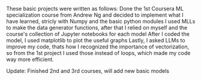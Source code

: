 These basic projects were written as follows:
  Done the 1st Coursera ML specialization course from Andrew Ng and decided to implement what I have learned, stricly with Numpy and the basic python modules
  I used MLLs to make the data generator functions, after that I relied on myself and the course's collection of Jupyter notebooks for each model
  After I coded the model, I used matplotlib to plot the useful graphs
  Lastly, I asked LLMs to improve my code, thats how I recognized the importance of vectorization, so from the 1st project I used those instead of loops, which made my code way more efficient.

  Update:
  Finished 2nd and 3rd courses, will add new basic models
